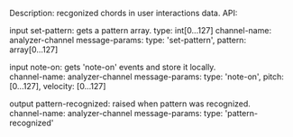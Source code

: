 Description: recgonized chords in user interactions data.
API:

input
set-pattern: gets a pattern array.  type: int[0...127]
channel-name: analyzer-channel
message-params: type: 'set-pattern', pattern: array[0...127]

input
note-on: gets 'note-on' events and store it locally.  
channel-name: analyzer-channel
message-params: type: 'note-on', pitch: [0...127], velocity: [0...127]

output
pattern-recognized: raised when pattern was recognized.  
channel-name: analyzer-channel
message-params: type: 'pattern-recognized'